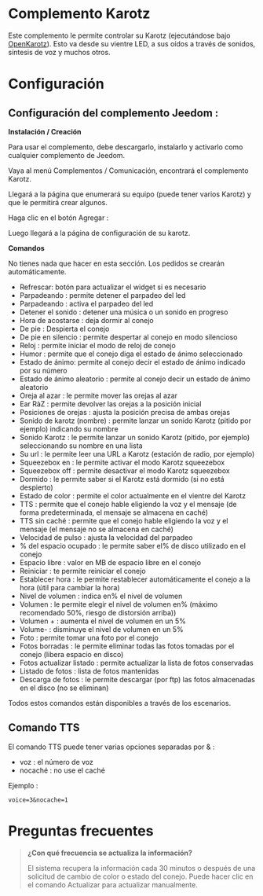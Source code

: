 # Complemento Karotz

Este complemento le permite controlar su Karotz (ejecutándose bajo [OpenKarotz](http://www.openkarotz.org/)). Esto va desde su vientre LED, a sus oídos a través de sonidos, síntesis de voz y muchos otros.

# Configuración 

## Configuración del complemento Jeedom : 

**Instalación / Creación**

Para usar el complemento, debe descargarlo, instalarlo y activarlo como cualquier complemento de Jeedom.

Vaya al menú Complementos / Comunicación, encontrará el complemento Karotz.

Llegará a la página que enumerará su equipo (puede tener varios Karotz) y que le permitirá crear algunos.

Haga clic en el botón Agregar :

Luego llegará a la página de configuración de su karotz.

**Comandos**

No tienes nada que hacer en esta sección. Los pedidos se crearán automáticamente.

-   Refrescar: botón para actualizar el widget si es necesario
-   Parpadeando : permite detener el parpadeo del led
-   Parpadeando : activa el parpadeo del led
-   Detener el sonido : detener una música o un sonido en progreso
-   Hora de acostarse : deja dormir al conejo
-   De pie : Despierta el conejo
-   De pie en silencio : permite despertar al conejo en modo silencioso
-   Reloj : permite iniciar el modo de reloj de conejo
-   Humor : permite que el conejo diga el estado de ánimo seleccionado
-   Estado de ánimo: permite al conejo decir el estado de ánimo indicado por su número
-   Estado de ánimo aleatorio : permite al conejo decir un estado de ánimo aleatorio
-   Oreja al azar : le permite mover las orejas al azar
-   Ear RàZ : permite devolver las orejas a la posición inicial
-   Posiciones de orejas : ajusta la posición precisa de ambas orejas
-   Sonido de karotz (nombre) : permite lanzar un sonido Karotz (pitido por ejemplo) indicando su nombre
-   Sonido Karotz : le permite lanzar un sonido Karotz (pitido, por ejemplo) seleccionando su nombre en una lista
-   Su url : le permite leer una URL a Karotz (estación de radio, por ejemplo)
-   Squeezebox en : le permite activar el modo Karotz squeezebox
-   Squeezebox off : permite desactivar el modo Karotz squeezebox
-   Dormido : le permite saber si el Karotz está dormido (si no está despierto)
-   Estado de color : permite el color actualmente en el vientre del Karotz
-   TTS : permite que el conejo hable eligiendo la voz y el mensaje (de forma predeterminada, el mensaje se almacena en caché)
-   TTS sin caché : permite que el conejo hable eligiendo la voz y el mensaje (el mensaje no se almacena en caché)
-   Velocidad de pulso : ajusta la velocidad del parpadeo
-   % del espacio ocupado : le permite saber el% de disco utilizado en el conejo
-   Espacio libre : valor en MB de espacio libre en el conejo
-   Reiniciar : te permite reiniciar el conejo
-   Establecer hora : le permite restablecer automáticamente el conejo a la hora (útil para cambiar la hora)
-   Nivel de volumen : indica en% el nivel de volumen
-   Volumen : le permite elegir el nivel de volumen en% (máximo recomendado 50%, riesgo de distorsión arriba))
-   Volumen + : aumenta el nivel de volumen en un 5%
-   Volume- : disminuye el nivel de volumen en un 5%
-   Foto : permite tomar una foto por el conejo
-   Fotos borradas : le permite eliminar todas las fotos tomadas por el conejo (libera espacio en disco)
-   Fotos actualizar listado : permite actualizar la lista de fotos conservadas
-   Listado de fotos : lista de fotos mantenidas
-   Descarga de fotos : le permite descargar (por ftp) las fotos almacenadas en el disco (no se eliminan)

Todos estos comandos están disponibles a través de los escenarios.

## Comando TTS 

El comando TTS puede tener varias opciones separadas por & :

-   voz : el número de voz
-   nocaché : no use el caché

Ejemplo :

``voice=3&nocache=1``

# Preguntas frecuentes 

>**¿Con qué frecuencia se actualiza la información?**
>
>El sistema recupera la información cada 30 minutos o después de una solicitud de cambio de color o estado del conejo. Puede hacer clic en el comando Actualizar para actualizar manualmente.

